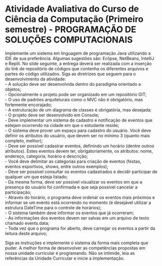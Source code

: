 <h1> Atividade Avaliativa do Curso de Ciência da Computação (Primeiro semestre) - PROGRAMAÇÃO DE SOLUÇÕES COMPUTACIONAIS </h1>


<p>Implemente um sistema em linguagem de programação Java utilizando a IDE de sua preferência. Algumas sugestões são: Eclipse, NetBeans, IntelliJ e Replit. No slide seguinte,  a entrega deverá ser realizada com a inserção do link de repositório de códigos que contenha os diferentes arquivos e partes do código utilizados.
Siga as diretrizes que seguem para o desenvolvimento da atividade:
<br>- A solução deve ser desenvolvida dentro do paradigma orientado a objetos;
<br>- Opcionalmente o projeto pode ser organizado em um repositório GIT;
<br>- O uso de padrões arquiteturais como o MVC não é obrigatório, mas fortemente encorajado;
<br>- A estruturação de um diagrama de classes é obrigatória, mas desejada;
<br>- O projeto deve ser desenvolvido em Console;
<br>- Deve implementar um sistema de cadastro e notificação de eventos que estejam ocorrendo na cidade em que o estudante reside;
 <br>- O sistema deve prover um espaço para cadastro do usuário. Você deve definir os atributos do usuário, que devem ser no mínimo 3 (quanto mais completo, melhor);
 <br>- Deve ser possível cadastrar eventos, definindo um horário (dentre outros atributos). Estes eventos devem ter, obrigatoriamente, os atributos: nome, endereço, categoria, horário e descrição;
<br>- Você deve delimitar as categorias para criação de eventos (festas, eventos esportivos, shows, entre outros exemplos);
<br> - Deve ser possível consultar os eventos cadastrados e decidir participar de qualquer um que esteja listado; 
<br>- Da mesma forma, deve ser possível visualizar os eventos em que a presença do usuário foi confirmada e que seja possível cancelar a participação;
<br> - Através do horário, o programa deve ordenar os eventos mais próximos e informar se um evento está ocorrendo no momento (é desejável utilizar a estrutura DateTime para o controle de horários);
<br> - O sistema também deve informar os eventos que já ocorreram;
<br> - As informações dos eventos devem ser salvas em um arquivo de texto chamado events.data;
<br>- Toda vez que o programa for aberto, deve carregar os eventos a partir da leitura deste arquivo; <br>

Siga as instruções e implemente o sistema da forma mais completa que puder. A melhor forma de desenvolver as competências propostas em nossa unidade curricular é programando. Não se intimide, leia as referências da Unidade Curricular e inicie a implementação. </p>

